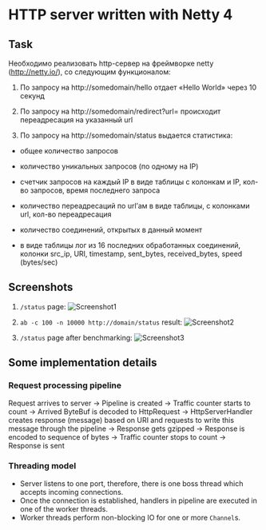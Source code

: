 # HTTP server written with Netty 4

## Task

Необходимо реализовать http-сервер на фреймворке netty
(http://netty.io/), со следующим функционалом:

1. По запросу на http://somedomain/hello отдает «Hello World» через 10 секунд

2. По запросу на http://somedomain/redirect?url=<url> происходит
переадресация на указанный url

3. По запросу на http://somedomain/status выдается статистика:

 - общее количество запросов

 - количество уникальных запросов (по одному на IP)

 - счетчик запросов на каждый IP в виде таблицы с колонкам и IP,
кол-во запросов, время последнего запроса

 - количество переадресаций по url’ам  в виде таблицы, с колонками
url, кол-во переадресация

 - количество соединений, открытых в данный момент

 - в виде таблицы лог из 16 последних обработанных соединений, колонки
src_ip, URI, timestamp,  sent_bytes, received_bytes, speed (bytes/sec)

## Screenshots

1. ```/status``` page:
![Screenshot1](https://github.com/WildSpirit94/NettyHTTPServer/blob/master/Screenshot%201.png)

2. ``` ab -c 100 -n 10000 http://domain/status ``` result:
![Screenshot2](https://github.com/WildSpirit94/NettyHTTPServer/blob/master/Screenshot%202.png)

3. ```/status``` page after benchmarking:
![Screenshot3](https://github.com/WildSpirit94/NettyHTTPServer/blob/master/Screenshot%203.png)

## Some implementation details

### Request processing pipeline

Request arrives to server -> Pipeline is created -> Traffic counter starts to count -> Arrived ByteBuf is decoded to HttpRequest -> HttpServerHandler creates response (message) based on URI and requests to write this message through the pipeline -> Response gets gzipped -> Response is encoded to sequence of bytes -> Traffic counter stops to count -> Response is sent

### Threading model

* Server listens to one port, therefore, there is one boss thread which accepts incoming connections.
* Once the connection is established, handlers in pipeline are executed in one of the worker threads.
* Worker threads perform non-blocking IO for one or more ```Channel```s.
